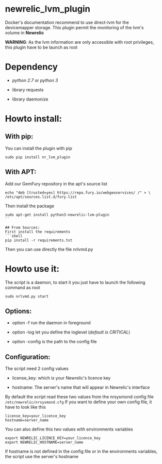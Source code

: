 # newrelic_lvm_plugin

Docker's documentation recommend to use direct-lvm for the devicemapper storage.
This plugin permit the monitoring of the lvm's volume in **Newrelic**

**WARNING**: As the lvm information are only accessible with root privileges, this plugin have to be launch as root

# Dependency
* _python 2.7_ or _python 3_
- library requests
+ library daemonize

# Howto install:
## With pip:
You can install the plugin with pip 
```shell
sudo pip install nr_lvm_plugin
```

## With APT:
Add our GemFury repository in the apt's source list
```
echo "deb [trusted=yes] https://repo.fury.io/webgeoservices/ /" > \
/etc/apt/sources.list.d/fury.list
```
Then install the package
```
sudo apt-get install python3-newrelic-lvm-plugin 
``

## From Sources:
First install the requirements
```shell
pip install -r requirements.txt
```

Then you can use directly the file nrlvmd.py

# Howto use it:
The script is a daemon, to start it you just have to launch the following command as root
```shell
sudo nrlvmd.py start
```

## Options:
* option -f run the daemon in foreground
- option -log let you define the loglevel (_default is CRITICAL_)
+ option -config is the path to the config file

## Configuration:
The script need 2 config values
* license_key: which is your Newrelic's licence key
+ hostname: The server's name that will appear in Newrelic's interface

By default the script read these two values from the nrsysmond config file `/etc/newrelic/nrsysmond.cfg`
If you want to define your own config file, it have to look like this
```shell
license_key=your_licence_key
hostname=server_name
```

You can also define this two values with environments variables
```shell
export NEWRELIC_LICENCE_KEY=your_licence_key
export NEWRELIC_HOSTNAME=server_name
```

If hostname is not defined in the config file or in the environments variables, the script use the server's hostname
